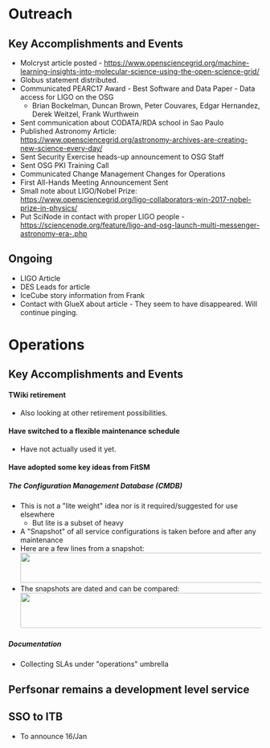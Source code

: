 # Outreach
## Key Accomplishments and Events
   * Molcryst article posted - https://www.opensciencegrid.org/machine-learning-insights-into-molecular-science-using-the-open-science-grid/
   * Globus statement distributed.
   * Communicated PEARC17 Award - Best Software and Data Paper - Data access for LIGO on the OSG
      * Brian Bockelman, Duncan Brown, Peter Couvares, Edgar Hernandez, Derek Weitzel, Frank Wurthwein
   * Sent communication about CODATA/RDA school in Sao Paulo 
   * Published Astronomy Article: https://www.opensciencegrid.org/astronomy-archives-are-creating-new-science-every-day/
   * Sent Security Exercise heads-up announcement to OSG Staff
   * Sent OSG PKI Training Call
   * Communicated Change Management Changes for Operations
   * First All-Hands Meeting Announcement Sent
   * Small note about LIGO/Nobel Prize: https://www.opensciencegrid.org/ligo-collaborators-win-2017-nobel-prize-in-physics/
   * Put SciNode in contact with proper LIGO people - https://sciencenode.org/feature/ligo-and-osg-launch-multi-messenger-astronomy-era-.php
## Ongoing
   * LIGO Article
   * DES Leads for article
   * IceCube story information from Frank
   * Contact with GlueX about article - They seem to have disappeared.  Will continue pinging.
   
# Operations
## Key Accomplishments and Events
   
#### TWiki retirement
   * Also looking at other retirement possibilities.
   
#### Have switched to a flexible maintenance schedule
   * Have not actually used it yet.
   
#### Have adopted some key ideas from FitSM
##### The Configuration Management Database (CMDB)
   * This is not a "lite weight" idea nor is it required/suggested for use elsewhere
      * But lite is a subset of heavy
   * A "Snapshot" of all service configurations is taken before and after any maintenance
   * Here are a few lines from a snapshot:
<img src="http://steige.grid.iu.edu/steige/snapshot.png" width='630' height='60'  /><br>
   * The snapshots are dated and can be compared:
<img src="http://steige.grid.iu.edu/steige/delta.png" width='630' height='70'  /><br>

##### Documentation
   * Collecting SLAs under "operations" umbrella 
   
## Perfsonar remains a development level service

## SSO to ITB
   * To announce 16/Jan

